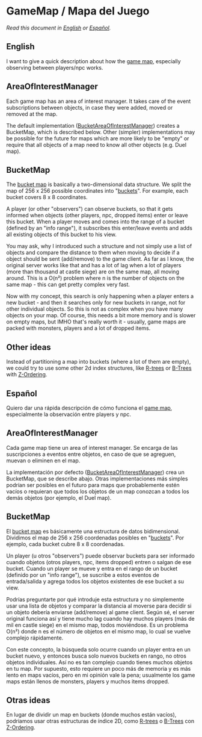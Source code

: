﻿# GameMap / Mapa del Juego

*Read this document in [English](#english) or [Español](#espanol).* 

<a id="english"></a>
## English

I want to give a quick description about how the [game map](../src/GameLogic/GameMap.cs),
especially observing between players/npc works.

## AreaOfInterestManager

Each game map has an area of interest manager. It takes care of the event
subscriptions between objects, in case they were added, moved or removed at the
map.

The default implementation ([BucketAreaOfInterestManager](../src/GameLogic/BucketAreaOfInterestManager.cs))
creates a BucketMap, which is described below.
Other (simpler) implementations may be possible for the future for maps which
are more likely to be "empty" or require that all objects of a map need to know
all other objects (e.g. Duel map).

## BucketMap

The [bucket map](../src/GameLogic/BucketMap{T}.cs) is basically a two-dimensional
data structure.
We split the map of 256 x 256 possible coordinates into "[buckets](../src/GameLogic/Bucket{T}.cs)".
For example, each bucket covers 8 x 8 coordinates.

A player (or other "observers") can observe buckets, so that it gets informed
when objects (other players, npc, dropped items) enter or leave this bucket.
When a player moves and comes into the range of a bucket (defined by an
"info range"), it subscribes this enter/leave events and adds all existing
objects of this bucket to his view.

You may ask, why I introduced such a structure and not simply use a list of
objects and compare the distance to them when moving to decide if a object
should be sent (add/remove) to the game client.
As far as I know, the original server works like that and has a lot of lag when
a lot of players (more than thousand at castle siege) are on the same map, all
moving around.
This is a O(n²) problem where n is the number of objects on the same map - this
can get pretty complex very fast.

Now with my concept, this search is only happening when a player enters a new
bucket - and then it searches only for new buckets in range, not for other
individual objects.
So this is not as complex when you have many objects on your map. Of course,
this needs a bit more memory and is slower on empty maps, but IMHO that's
really worth it - usually, game maps are packed with monsters, players and a
lot of dropped items.

## Other ideas

Instead of partitioning a map into buckets (where a lot of them are empty), we
could try to use some other 2d index structures, like
[R-trees](https://en.wikipedia.org/wiki/R-tree) or [B-Trees](https://en.wikipedia.org/wiki/B-tree)
with [Z-Ordering](https://en.wikipedia.org/wiki/Z-order_curve).

<a id="espanol"></a>
## Español

Quiero dar una rápida descripción de cómo funciona el [game map](../src/GameLogic/GameMap.cs),
especialmente la observación entre players y npc.

## AreaOfInterestManager

Cada game map tiene un area of interest manager. Se encarga de las
suscripciones a eventos entre objetos, en caso de que se agreguen, muevan o
eliminen en el map.

La implementación por defecto ([BucketAreaOfInterestManager](../src/GameLogic/BucketAreaOfInterestManager.cs))
crea un BucketMap, que se describe abajo. Otras implementaciones más simples
podrían ser posibles en el futuro para maps que probablemente estén vacíos o
requieran que todos los objetos de un map conozcan a todos los demás objetos
(por ejemplo, el Duel map).

## BucketMap

El [bucket map](../src/GameLogic/BucketMap{T}.cs) es básicamente una estructura
de datos bidimensional. Dividimos el map de 256 x 256 coordenadas posibles en
"[buckets](../src/GameLogic/Bucket{T}.cs)". Por ejemplo, cada bucket cubre
8 x 8 coordenadas.

Un player (u otros "observers") puede observar buckets para ser informado
cuando objetos (otros players, npc, items dropped) entren o salgan de ese
bucket. Cuando un player se mueve y entra en el rango de un bucket (definido
por un "info range"), se suscribe a estos eventos de entrada/salida y agrega
todos los objetos existentes de ese bucket a su view.

Podrías preguntarte por qué introduje esta estructura y no simplemente usar una
lista de objetos y comparar la distancia al moverse para decidir si un objeto
debería enviarse (add/remove) al game client. Según sé, el server original
funciona así y tiene mucho lag cuando hay muchos players (más de mil en castle
siege) en el mismo map, todos moviéndose. Es un problema O(n²) donde n es el
número de objetos en el mismo map, lo cual se vuelve complejo rápidamente.

Con este concepto, la búsqueda solo ocurre cuando un player entra en un bucket
nuevo, y entonces busca solo nuevos buckets en rango, no otros objetos
individuales. Así no es tan complejo cuando tienes muchos objetos en tu map. Por
supuesto, esto requiere un poco más de memoria y es más lento en maps vacíos,
pero en mi opinión vale la pena; usualmente los game maps están llenos de
monsters, players y muchos items dropped.

## Otras ideas

En lugar de dividir un map en buckets (donde muchos están vacíos), podríamos
usar otras estructuras de índice 2D, como
[R-trees](https://en.wikipedia.org/wiki/R-tree) o [B-Trees](https://en.wikipedia.org/wiki/B-tree)
con [Z-Ordering](https://en.wikipedia.org/wiki/Z-order_curve).
